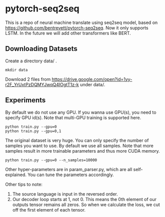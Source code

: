 # pytorch-seq2seq
This is a repo of neural machine translate using seq2seq model, based on https://github.com/bentrevett/pytorch-seq2seq.
 Now it only supports LSTM. In the future we will add other transformers like BERT.

## Downloading Datasets
Create a directory data/ .
```
mkdir data
```

Download 2 files from https://drive.google.com/open?id=1yy-r2F_YrUxtPzDQMYJwqQ4IOgtT1z-k under data/.


## Experiments
By default we do not use any GPU. If you wanna use GPU(s), you need to specify GPU id(s). Note that multi-GPU training is supported here.
```
python train.py --gpu=0
python train.py --gpu=0,1
```

The original dataset is very huge. You can only specify the number of samples you want to use. By default we use all samples.
Note that more samples result in more trainable parameters and thus more CUDA memory.
```
python train.py --gpu=0 --n_samples=10000

```

Other hyper-parameters are in param_parser.py, which are all self-explained. You can tune the parameters accordingly.

Other tips to note:
1) The source language is input in the reversed order.
2) Our decoder loop starts at 1, not 0. This means the 0th element of our outputs tensor remains all zeros. 
So when we calculate the loss, we cut off the first element of each tensor.